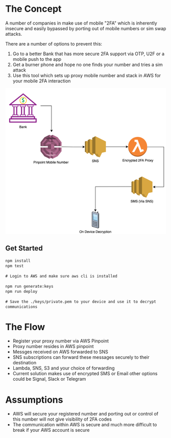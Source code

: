 # The Concept

A number of companies in make use of mobile "2FA" which is inherently insecure and easily bypassed by porting out of mobile numbers or sim swap attacks. 

There are a number of options to prevent this:
1. Go to a better Bank that has more secure 2FA support via OTP, U2F or a mobile push to the app
2. Get a burner phone and hope no one finds your number and tries a sim attack
3. Use this tool which sets up proxy mobile number and stack in AWS for your mobile 2FA interaction

![AWS Infrastructure](https://github.com/BenEdridge/2fa-proxy/raw/master/structure.png)

## Get Started
```
npm install
npm test

# Login to AWS and make sure aws cli is installed

npm run generate:keys
npm run deploy

# Save the ./keys/private.pem to your device and use it to decrypt communications
```

# The Flow

- Register your proxy number via AWS Pinpoint
- Proxy number resides in AWS pinpoint
- Messges received on AWS forwarded to SNS
- SNS subscriptions can forward these messages securely to their destination
- Lambda, SNS, S3 and your choice of forwarding
- Current solution makes use of encrypted SMS or Email other options could be Signal, Slack or Telegram

# Assumptions

- AWS will secure your registered number and porting out or control of this number will not give visibility of 2FA codes
- The communication within AWS is secure and much more difficult to break if your AWS account is secure

